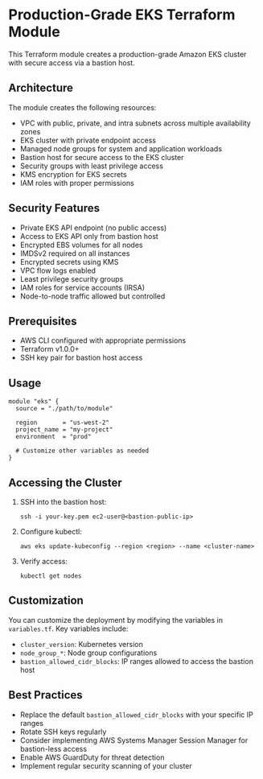 # Production-Grade EKS Terraform Module

This Terraform module creates a production-grade Amazon EKS cluster with secure access via a bastion host.

## Architecture

The module creates the following resources:

- VPC with public, private, and intra subnets across multiple availability zones
- EKS cluster with private endpoint access
- Managed node groups for system and application workloads
- Bastion host for secure access to the EKS cluster
- Security groups with least privilege access
- KMS encryption for EKS secrets
- IAM roles with proper permissions

## Security Features

- Private EKS API endpoint (no public access)
- Access to EKS API only from bastion host
- Encrypted EBS volumes for all nodes
- IMDSv2 required on all instances
- Encrypted secrets using KMS
- VPC flow logs enabled
- Least privilege security groups
- IAM roles for service accounts (IRSA)
- Node-to-node traffic allowed but controlled

## Prerequisites

- AWS CLI configured with appropriate permissions
- Terraform v1.0.0+
- SSH key pair for bastion host access

## Usage

```hcl
module "eks" {
  source = "./path/to/module"

  region       = "us-west-2"
  project_name = "my-project"
  environment  = "prod"
  
  # Customize other variables as needed
}
```

## Accessing the Cluster

1. SSH into the bastion host:
   ```
   ssh -i your-key.pem ec2-user@<bastion-public-ip>
   ```

2. Configure kubectl:
   ```
   aws eks update-kubeconfig --region <region> --name <cluster-name>
   ```

3. Verify access:
   ```
   kubectl get nodes
   ```

## Customization

You can customize the deployment by modifying the variables in `variables.tf`. Key variables include:

- `cluster_version`: Kubernetes version
- `node_group_*`: Node group configurations
- `bastion_allowed_cidr_blocks`: IP ranges allowed to access the bastion host

## Best Practices

- Replace the default `bastion_allowed_cidr_blocks` with your specific IP ranges
- Rotate SSH keys regularly
- Consider implementing AWS Systems Manager Session Manager for bastion-less access
- Enable AWS GuardDuty for threat detection
- Implement regular security scanning of your cluster


